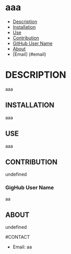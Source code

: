 # aaa
* [Description](#description)
* [Installation](#installation)
* [Use](#use)
* [Contribution](#contribution)
* [GitHub User Name](#user)
* [About](#about)
* [Email] (#email)

# DESCRIPTION
aaa

## INSTALLATION
aaa

## USE
aaa

## CONTRIBUTION
undefined

### GigHub User Name
aa

## ABOUT
undefined


#CONTACT
* Email: aa